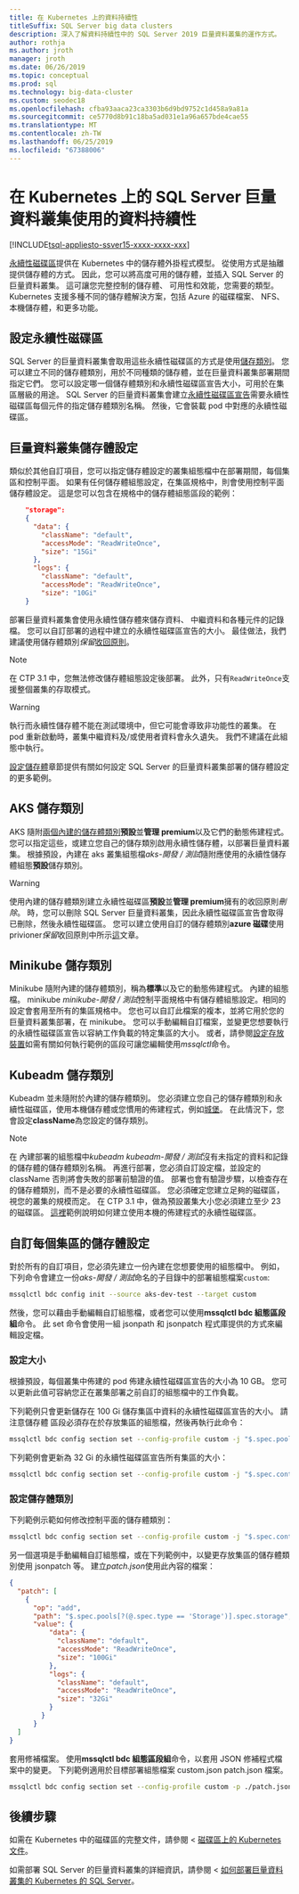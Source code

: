```yaml
---
title: 在 Kubernetes 上的資料持續性
titleSuffix: SQL Server big data clusters
description: 深入了解資料持續性中的 SQL Server 2019 巨量資料叢集的運作方式。
author: rothja
ms.author: jroth
manager: jroth
ms.date: 06/26/2019
ms.topic: conceptual
ms.prod: sql
ms.technology: big-data-cluster
ms.custom: seodec18
ms.openlocfilehash: cfba93aaca23ca3303b6d9bd9752c1d458a9a81a
ms.sourcegitcommit: ce5770d8b91c18ba5ad031e1a96a657bde4cae55
ms.translationtype: MT
ms.contentlocale: zh-TW
ms.lasthandoff: 06/25/2019
ms.locfileid: "67388006"
---
```

# <a name="data-persistence-with-sql-server-big-data-cluster-on-kubernetes"></a>在 Kubernetes 上的 SQL Server 巨量資料叢集使用的資料持續性

[!INCLUDE[tsql-appliesto-ssver15-xxxx-xxxx-xxx](../includes/tsql-appliesto-ssver15-xxxx-xxxx-xxx.md)]

[永續性磁碟區](https://kubernetes.io/docs/concepts/storage/persistent-volumes/)提供在 Kubernetes 中的儲存體外掛程式模型。 從使用方式是抽離提供儲存體的方式。 因此，您可以將高度可用的儲存體，並插入 SQL Server 的巨量資料叢集。 這可讓您完整控制的儲存體、 可用性和效能，您需要的類型。 Kubernetes 支援多種不同的儲存體解決方案，包括 Azure 的磁碟檔案、 NFS、 本機儲存體，和更多功能。

## <a name="configure-persistent-volumes"></a>設定永續性磁碟區

SQL Server 的巨量資料叢集會取用這些永續性磁碟區的方式是使用[儲存類別](https://kubernetes.io/docs/concepts/storage/storage-classes/)。 您可以建立不同的儲存體類別，用於不同種類的儲存體，並在巨量資料叢集部署期間指定它們。 您可以設定哪一個儲存體類別和永續性磁碟區宣告大小，可用於在集區層級的用途。 SQL Server 的巨量資料叢集會建立[永續性磁碟區宣告](https://kubernetes.io/docs/concepts/storage/persistent-volumes/#persistentvolumeclaims)需要永續性磁碟區每個元件的指定儲存體類別名稱。 然後，它會裝載 pod 中對應的永續性磁碟區。 

## <a name="configure-big-data-cluster-storage-settings"></a>巨量資料叢集儲存體設定

類似於其他自訂項目，您可以指定儲存體設定的叢集組態檔中在部署期間，每個集區和控制平面。 如果有任何儲存體組態設定，在集區規格中，則會使用控制平面儲存體設定。 這是您可以包含在規格中的儲存體組態區段的範例：

```json
    "storage": 
    {
      "data": {
        "className": "default",
        "accessMode": "ReadWriteOnce",
        "size": "15Gi"
      },
      "logs": {
        "className": "default",
        "accessMode": "ReadWriteOnce",
        "size": "10Gi"
    }
```

部署巨量資料叢集會使用永續性儲存體來儲存資料、 中繼資料和各種元件的記錄檔。 您可以自訂部署的過程中建立的永續性磁碟區宣告的大小。 最佳做法，我們建議使用儲存體類別*保留*[收回原則](https://kubernetes.io/docs/concepts/storage/storage-classes/#reclaim-policy)。

> [!NOTE]
> 在 CTP 3.1 中，您無法修改儲存體組態設定後部署。 此外，只有`ReadWriteOnce`支援整個叢集的存取模式。

> [!WARNING]
> 執行而永續性儲存體不能在測試環境中，但它可能會導致非功能性的叢集。 在 pod 重新啟動時，叢集中繼資料及/或使用者資料會永久遺失。 我們不建議在此組態中執行。 

[設定儲存體](#config-samples)章節提供有關如何設定 SQL Server 的巨量資料叢集部署的儲存體設定的更多範例。

## <a name="aks-storage-classes"></a>AKS 儲存類別

AKS 隨附[兩個內建的儲存體類別](https://docs.microsoft.com/azure/aks/azure-disks-dynamic-pv)**預設**並**管理 premium**以及它們的動態佈建程式。 您可以指定這些，或建立您自己的儲存類別啟用永續性儲存體，以部署巨量資料叢集。 根據預設，內建在 aks 叢集組態檔*aks-開發 / 測試*隨附應使用的永續性儲存體組態**預設**儲存類別。

> [!WARNING]
> 使用內建的儲存體類別建立永續性磁碟區**預設**並**管理 premium**擁有的收回原則*刪除*。 時，您可以刪除 SQL Server 巨量資料叢集，因此永續性磁碟區宣告會取得已刪除，然後永續性磁碟區。 您可以建立使用自訂的儲存體類別**azure 磁碟**使用 privioner*保留*收回原則中所示[這](https://docs.microsoft.com/en-us/azure/aks/concepts-storage#storage-classes)文章。


## <a name="minikube-storage-class"></a>Minikube 儲存類別

Minikube 隨附內建的儲存體類別，稱為**標準**以及它的動態佈建程式。 內建的組態檔。 minikube *minikube-開發 / 測試*控制平面規格中有儲存體組態設定。相同的設定會套用至所有的集區規格中。 您也可以自訂此檔案的複本，並將它用於您的巨量資料叢集部署，在 minikube。 您可以手動編輯自訂檔案，並變更您想要執行的永續性磁碟區宣告以容納工作負載的特定集區的大小。 或者，請參閱[設定存放裝置](#config-samples)如需有關如何執行範例的區段可讓您編輯使用*mssqlctl*命令。

## <a name="kubeadm-storage-classes"></a>Kubeadm 儲存類別

Kubeadm 並未隨附於內建的儲存體類別。 您必須建立您自己的儲存體類別和永續性磁碟區，使用本機儲存體或您慣用的佈建程式，例如[城堡](https://github.com/rook/rook)。 在此情況下，您會設定**className**為您設定的儲存類別。 

> [!NOTE]
>  在 內建部署的組態檔中*kubeadm kubeadm-開發 / 測試*沒有未指定的資料和記錄的儲存體的儲存體類別名稱。 再進行部署，您必須自訂設定檔，並設定的 className 否則將會失敗的部署前驗證的值。 部署也會有驗證步驟，以檢查存在的儲存體類別，而不是必要的永續性磁碟區。 您必須確定您建立足夠的磁碟區，視您的叢集的規模而定。 在 CTP 3.1 中，做為預設叢集大小您必須建立至少 23 的磁碟區。 [這裡](https://github.com/Microsoft/sql-server-samples/tree/master/samples/features/sql-big-data-cluster/deployment/kubeadm/ubuntu)範例說明如何建立使用本機的佈建程式的永續性磁碟區。


## <a name="customize-storage-configurations-for-each-pool"></a>自訂每個集區的儲存體設定

對於所有的自訂項目，您必須先建立一份內建在您想要使用的組態檔中。 例如，下列命令會建立一份*aks-開發 / 測試*命名的子目錄中的部署組態檔案`custom`:

```bash
mssqlctl bdc config init --source aks-dev-test --target custom
```

然後，您可以藉由手動編輯自訂組態檔，或者您可以使用**mssqlctl bdc 組態區段組**命令。 此 set 命令會使用一組 jsonpath 和 jsonpatch 程式庫提供的方式來編輯設定檔。

### <a name="configure-size"></a>設定大小

根據預設，每個叢集中佈建的 pod 佈建永續性磁碟區宣告的大小為 10 GB。 您可以更新此值可容納您正在叢集部署之前自訂的組態檔中的工作負載。

下列範例只會更新儲存在 100 Gi 儲存集區中資料的永續性磁碟區宣告的大小。 請注意儲存體 區段必須存在於存放集區的組態檔，然後再執行此命令：

```bash
mssqlctl bdc config section set --config-profile custom -j "$.spec.pools[?(@.spec.type == ""Storage"")].spec.storage.data.size=100Gi"
```

下列範例會更新為 32 Gi 的永續性磁碟區宣告所有集區的大小：

```bash
mssqlctl bdc config section set --config-profile custom -j "$.spec.controlPlane.spec.storage.data.size=32Gi"
```

### <a id="config-samples"></a> 設定儲存體類別

下列範例示範如何修改控制平面的儲存體類別：

```bash
mssqlctl bdc config section set --config-profile custom -j "$.spec.controlPlane.spec.storage.data.className=<yourStorageClassName>"
```

另一個選項是手動編輯自訂組態檔，或在下列範例中，以變更存放集區的儲存體類別使用 jsonpatch 等。 建立*patch.json*使用此內容的檔案：

```json
{
  "patch": [
    {
      "op": "add",
      "path": "$.spec.pools[?(@.spec.type == 'Storage')].spec.storage",
      "value": {
          "data": {
            "className": "default",
            "accessMode": "ReadWriteOnce",
            "size": "100Gi"
          },
          "logs": {
            "className": "default",
            "accessMode": "ReadWriteOnce",
            "size": "32Gi"
          }
        }
      }
  ]
}
```

套用修補檔案。 使用**mssqlctl bdc 組態區段組**命令，以套用 JSON 修補程式檔案中的變更。 下列範例適用於目標部署組態檔案 custom.json patch.json 檔案。

```bash
mssqlctl bdc config section set --config-profile custom -p ./patch.json
```

## <a name="next-steps"></a>後續步驟

如需在 Kubernetes 中的磁碟區的完整文件，請參閱 <<c0> [ 磁碟區上的 Kubernetes 文件](https://kubernetes.io/docs/concepts/storage/volumes/)。

如需部署 SQL Server 的巨量資料叢集的詳細資訊，請參閱 <<c0> [ 如何部署巨量資料叢集的 Kubernetes 的 SQL Server](deployment-guidance.md)。

